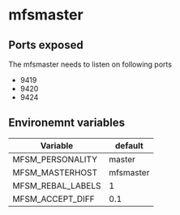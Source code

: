 # mfsmaster
## Ports exposed
The mfsmaster needs to listen on following ports
- 9419 
- 9420 
- 9424

## Environemnt variables
Variable | default |
-- | -- |
MFSM_PERSONALITY | master
MFSM_MASTERHOST | mfsmaster
MFSM_REBAL_LABELS | 1
MFSM_ACCEPT_DIFF | 0.1
